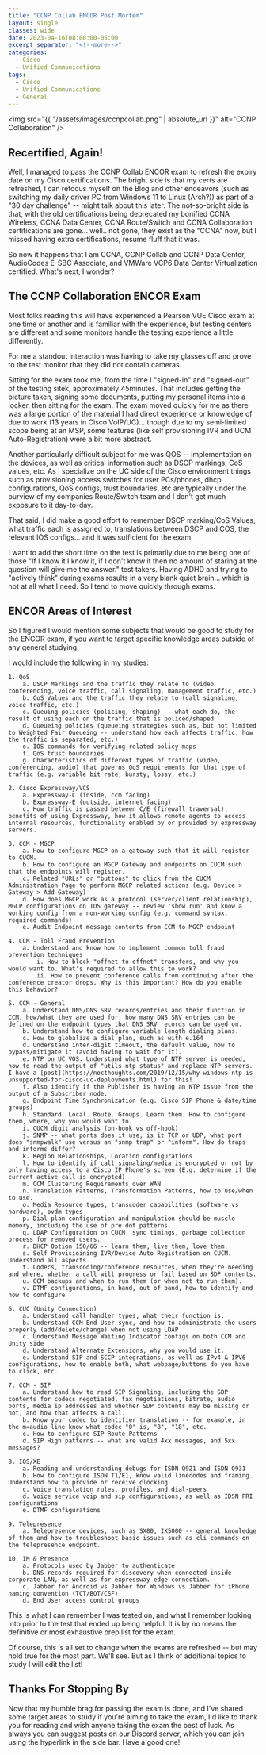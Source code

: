 ```yaml
---
title: "CCNP Collab ENCOR Post Mortem"
layout: single
classes: wide
date: 2023-04-16T08:00:00-05:00
excerpt_separator: "<!--more-->"
categories:
  - Cisco
  - Unified Communications
tags:
  - Cisco
  - Unified Communications
  - General
---
```

<span class="image fit"><img src="{{ "/assets/images/ccnpcollab.png" | absolute_url }}" alt="CCNP Collaboration" /></span>

## Recertified, Again!

Well, I managed to pass the CCNP Collab ENCOR exam to refresh the expiry date on my Cisco certifications.<!--more--> The bright side is that my certs are refreshed, I can refocus myself on the Blog and other endeavors (such as switching my daily driver PC from Windows 11 to Linux (Arch?)) as part of a "30 day challenge" -- might talk about this later. The not-so-bright side is that, with the old certifications being deprecated my bonified CCNA Wireless, CCNA Data Center, CCNA Route/Switch and CCNA Collaboration certifications are gone... well.. not gone, they exist as the "CCNA" now, but I missed having extra certifications, resume fluff that it was.

So now it happens that I am CCNA, CCNP Collab and CCNP Data Center, AudioCodes E-SBC Associate, and VMWare VCP6 Data Center Virtualization certified. What's next, I wonder?

## The CCNP Collaboration ENCOR Exam

Most folks reading this will have experienced a Pearson VUE Cisco exam at one time or another and is familiar with the experience, but testing centers are different and some monitors handle the testing experience a little differently.

For me a standout interaction was having to take my glasses off and prove to the test monitor that they did not contain cameras. 

Sitting for the exam took me, from the time I "signed-in" and "signed-out" of the testing sitek, approximately 45minutes. That includes getting the picture taken, signing some documents, putting my personal items into a locker, then sitting for the exam. The exam moved quickly for me as there was a large portion of the material I had direct experience or knowledge of due to work (13 years in Cisco VoIP/UC)... though due to my semi-limited scope being at an MSP, some features (like self provisioning IVR and UCM Auto-Registration) were a bit more abstract. 

Another particularly difficult subject for me was QOS -- implementation on the devices, as well as critical information such as DSCP markings, CoS values, etc. As I specialize on the UC side of the Cisco environment things such as provisioning access switches for user PCs/phones, dhcp configurations, QoS configs, trust boundaries, etc are typically under the purview of my companies Route/Switch team and I don't get much exposure to it day-to-day.

That said, I did make a good effort to remember DSCP marking/CoS Values, what traffic each is assigned to, translations between DSCP and COS, the relevant IOS configs... and it was sufficient for the exam.

I want to add the short time on the test is primarily due to me being one of those "If I know it I know it, if I don't know it then no amount of staring at the question will give me the answer." test takers. Having ADHD and trying to "actively think" during exams results in a very blank quiet brain... which is not at all what I need. So I tend to move quickly through exams.

## ENCOR Areas of Interest

So I figured I would mention some subjects that would be good to study for the ENCOR exam, if you want to target specific knowledge areas outside of any general studying.

I would include the following in my studies:

```
1. QoS
    a. DSCP Markings and the traffic they relate to (video conferencing, voice traffic, call signaling, management traffic, etc.)
    b. CoS Values and the traffic they relate to (call signaling, voice traffic, etc.)
    c. Queuing policies (policing, shaping) -- what each do, the result of using each on the traffic that is policed/shaped
    d. Queueing policies (queueing strategies such as, but not limited to Weighted Fair Queueing -- understand how each affects traffic, how the traffic is separated, etc.)
    e. IOS commands for verifying related policy maps
    f. QoS trust boundaries
    g. Characteristics of different types of traffic (video, conferencing, audio) that governs QoS requirements for that type of traffic (e.g. variable bit rate, bursty, lossy, etc.)

2. Cisco Expressway/VCS
    a. Expressway-C (inside, ccm facing)
    b. Expressway-E (outside, internet facing)
    c. How traffic is passed between C/E (firewall traversal), benefits of using Expressway, how it allows remote agents to access internal resources, functionality enabled by or provided by expressway servers.

3. CCM - MGCP
    a. How to configure MGCP on a gateway such that it will register to CUCM.
    b. How to configure an MGCP Gateway and endpoints on CUCM such that the endpoints will register.
    c. Related "URLs" or "buttons" to click from the CUCM Administration Page to perform MGCP related actions (e.g. Device > Gateway > Add Gateway)
    d. How does MGCP work as a protocol (server/client relationship), MGCP configurations on IOS gateway -- review 'show run' and know a working config from a non-working config (e.g. command syntax, required commands)
    e. Audit Endpoint message contents from CCM to MGCP endpoint

4. CCM - Toll Fraud Prevention
    a. Understand and know how to implement common toll fraud prevention techniques
        i. How to block "offnet to offnet" transfers, and why you would want to. What's required to allow this to work?
        ii. How to prevent conference calls from continuing after the conference creator drops. Why is this important? How do you enable this behavior?

5. CCM - General
    a. Understand DNS/DNS SRV records/entries and their function in CCM, how/what they are used for, how many DNS SRV entries can be defined on the endpoint types that DNS SRV records can be used on.
    b. Understand how to configure variable length dialing plans.
    c. How to globalize a dial plan, such as with e.164
    d. Understand inter-digit timeout, the default value, how to bypass/mitigate it (avoid having to wait for it).
    e. NTP on UC VOS. Understand what type of NTP server is needed, how to read the output of "utils ntp status" and replace NTP servers. I have a [post](https://nocthoughts.com/2019/12/15/why-windows-ntp-is-unsupported-for-cisco-uc-deployments.html) for this! 
    f. Also identify if the Publisher is having an NTP issue from the output of a Subscriber node.
    g. Endpoint Time Synchronization (e.g. Cisco SIP Phone & date/time groups)
    h. Standard. Local. Route. Groups. Learn them. How to configure them, where, why you would want to.
    i. CUCM digit analysis (on-hook vs off-hook)
    j. SNMP -- what ports does it use, is it TCP or UDP, what port does "snmpwalk" use versus an "snmp trap" or "inform". How do traps and informs differ?
    k. Region Relationships, Location configurations
    l. How to identify if call signaling/media is encrypted or not by only having access to a Cisco IP Phone's screen (E.g. determine if the current active call is encrypted)
    m. CCM Clustering Requirements over WAN
    n. Translation Patterns, Transformation Patterns, how to use/when to use.
    o. Media Resource types, transcoder capabilities (software vs hardware), pvdm types
    p. Dial plan configuration and manipulation should be muscle memory, including the use of pre dot patterns.
    q. LDAP Configuration on CUCM, sync timings, garbage collection process for removed users.
    r. DHCP Option 150/66 -- learn them, live them, love them.
    s. Self Provisioining IVR/Device Auto Registration on CUCM. Understand all aspects.
    t. Codecs, transcoding/conference resources, when they're needing and where, whether a call will progress or fail based on SDP contents.
    u. CCM backups and when to run them (or when not to run them).
    v. DTMF configurations, in band, out of band, how to identify and how to configure

6. CUC (Unity Connection)
    a. Understand call handler types, what their function is.
    b. Understand CCM End User sync, and how to administrate the users properly (add/delete/change) when not using LDAP
    c. Understand Message Waiting Indicator configs on both CCM and Unity side
    d. Understand Alternate Extensions, why you would use it.
    e. Understand SIP and SCCP integrations, as well as IPv4 & IPV6 configurations, how to enable both, what webpage/buttons do you have to click, etc.

7. CCM - SIP
    a. Understand how to read SIP Signaling, including the SDP contents for codecs negotiated, fax negotiations, bitrate, audio ports, media ip addresses and whether SDP contents may be missing or not, and how that affects a call.
    b. Know your codec to identifier translation -- for example, in the m=audio line know what codec "0" is, "8", "18", etc.
    c. How to configure SIP Route Patterns
    d. SIP High patterns -- what are valid 4xx messages, and 5xx messages?

8. IOS/XE
    a. Reading and understanding debugs for ISDN Q921 and ISDN Q931
    b. How to configure ISDN T1/E1, know valid linecodes and framing. Understand how to provide or receive clocking.
    c. Voice translation rules, profiles, and dial-peers
    d. Voice service voip and sip configurations, as well as IDSN PRI configurations
    e. DTMF configurations

9. Telepresence
    a. Telepresence devices, such as SX80, IX5000 -- general knowledge of them and how to troubleshoot basic issues such as cli commands on the telepresence endpoint.

10. IM & Presence
    a. Protocols used by Jabber to authenticate
    b. DNS records required for discovery when connected inside corporate LAN, as well as for expressway edge connection.
    c. Jabber for Android vs Jabber for Windows vs Jabber for iPhone naming convention (TCT/BOT/CSF)
    d. End User access control groups
```

This is what I can remember I was tested on, and what I remember looking into prior to the test that ended up being helpful. It is by no means the definitive or most exhaustive prep list for the exam.

Of course, this is all set to change when the exams are refreshed -- but may hold true for the most part. We'll see. But as I think of additional topics to study I will edit the list!

## Thanks For Stopping By

Now that my humble brag for passing the exam is done, and I've shared some target areas to study if you're aiming to take the exam, I'd like to thank you for reading and wish anyone taking the exam the best of luck. As always you can suggest posts on our Discord server, which you can join using the hyperlink in the side bar. Have a good one!